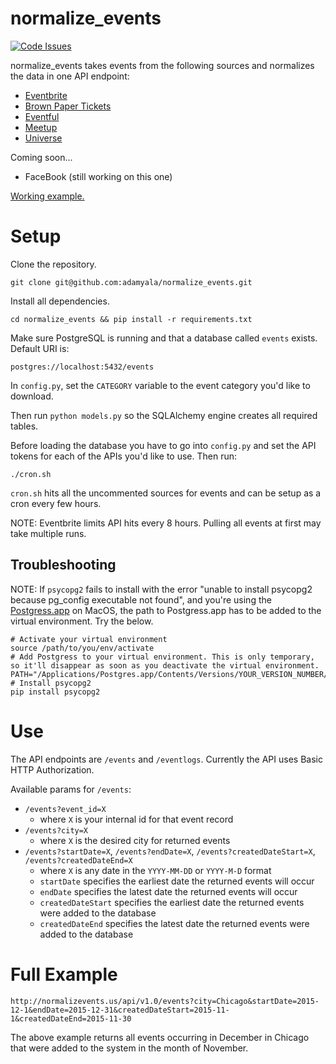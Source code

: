 # normalize_events

[![Code Issues](https://www.quantifiedcode.com/api/v1/project/e449d11d17f74ceb9dcaf2d03b589775/badge.svg)](https://www.quantifiedcode.com/app/project/e449d11d17f74ceb9dcaf2d03b589775)

normalize_events takes events from the following sources and normalizes the data in one API endpoint:

* [Eventbrite](http://developer.eventbrite.com/)
* [Brown Paper Tickets](https://www.brownpapertickets.com/developer/index.html)
* [Eventful](http://api.eventful.com/)
* [Meetup](http://www.meetup.com/meetup_api/)
* [Universe](https://www.universe.com/)

Coming soon...

* FaceBook (still working on this one)

[Working example.](http://normalizevents.us/api/v1.0/events)

# Setup

Clone the repository.

```
git clone git@github.com:adamyala/normalize_events.git
```

Install all dependencies.

```
cd normalize_events && pip install -r requirements.txt
```

Make sure PostgreSQL is running and that a database called `events` exists. Default URI is:

```
postgres://localhost:5432/events
```

In `config.py`, set the `CATEGORY` variable to the event category you'd like to download.

Then run `python models.py` so the SQLAlchemy engine creates all required tables.

Before loading the database you have to go into `config.py` and set the API tokens for each of the APIs you'd like to use. Then run:
```
./cron.sh
```

`cron.sh` hits all the uncommented sources for events and can be setup as a cron every few hours.

NOTE: Eventbrite limits API hits every 8 hours. Pulling all events at first may take multiple runs.

## Troubleshooting

NOTE: If `psycopg2` fails to install with the error "unable to install psycopg2 because pg_config executable not found", and you're using the [Postgress.app](http://postgresapp.com/) on MacOS, the path to Postgress.app has to be added to the virtual environment. Try the below.

```
# Activate your virtual environment
source /path/to/you/env/activate
# Add Postgress to your virtual environment. This is only temporary, so it'll disappear as soon as you deactivate the virtual environment.
PATH="/Applications/Postgres.app/Contents/Versions/YOUR_VERSION_NUMBER/bin:$PATH"
# Install psycopg2
pip install psycopg2
```

# Use

The API endpoints are `/events` and `/eventlogs`. Currently the API uses Basic HTTP Authorization.

Available params for `/events`:

* `/events?event_id=X`
    * where `X` is your internal id for that event record
* `/events?city=X`
    * where `X` is the desired city for returned events
* `/events?startDate=X`, `/events?endDate=X`, `/events?createdDateStart=X`, `/events?createdDateEnd=X`
    * where `X` is any date in the `YYYY-MM-DD` or `YYYY-M-D` format
    * `startDate` specifies the earliest date the returned events will occur
    * `endDate` specifies the latest date the returned events will occur
    * `createdDateStart` specifies the earliest date the returned events were added to the database
    * `createdDateEnd` specifies the latest date the returned events were added to the database
    
# Full Example

`http://normalizevents.us/api/v1.0/events?city=Chicago&startDate=2015-12-1&endDate=2015-12-31&createdDateStart=2015-11-1&createdDateEnd=2015-11-30`

The above example returns all events occurring in December in Chicago that were added to the system in the month of November.
